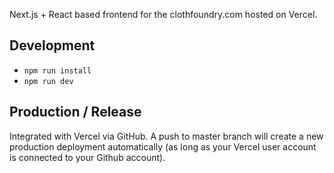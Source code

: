 Next.js + React based frontend for the clothfoundry.com hosted on Vercel.

## Development

- `npm run install`
- `npm run dev`

## Production / Release

Integrated with Vercel via GitHub. A push to master branch will create a new production deployment automatically (as long as your Vercel user account is connected to your Github account).
